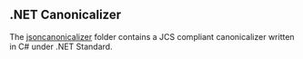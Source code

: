 ## .NET Canonicalizer

The [jsoncanonicalizer](jsoncanonicalizer)
folder contains a JCS compliant canonicalizer written in C# under .NET Standard.
